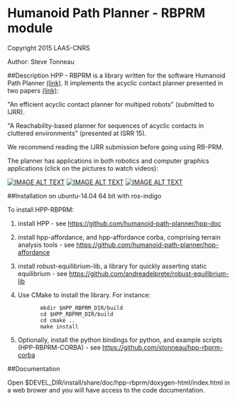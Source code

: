 #  Humanoid Path Planner - RBPRM module

Copyright 2015 LAAS-CNRS

Author: Steve Tonneau

##Description
HPP - RBPRM is a library written for the software Humanoid Path Planner [(link)](http://projects.laas.fr/gepetto/index.php/Software/Hpp).
It implements the acyclic contact planner presented in two papers [(link)](http://stevetonneau.fr/files/publications/isrr15/isrr15.html):

"An efficient acyclic contact planner for multiped robots" (submitted to IJRR).


"A Reachability-based planner for sequences of acyclic contacts in cluttered environments" (presented at ISRR 15).

We recommend reading the IJRR submission before going using RB-PRM.

The planner has applications in both robotics and computer graphics applications (click on the pictures to watch videos):

[![IMAGE ALT TEXT](http://img.youtube.com/vi/K3ivZe0AS68/0.jpg)](http://www.youtube.com/watch?v=K3ivZe0AS68 "An efficient acyclic contact planner for multiped robots")
[![IMAGE ALT TEXT](http://img.youtube.com/vi/YjL-DBQgXwk/0.jpg)](http://www.youtube.com/watch?v=YjL-DBQgXwk "https://www.youtube.com/watch?v=YjL-DBQgXwk")
[![IMAGE ALT TEXT](http://img.youtube.com/vi/NhvL8jWlka0/0.jpg)](http://www.youtube.com/watch?v=NhvL8jWlka0 "Character contact re-positioning under large environment deformation")

##Installation on ubuntu-14.04 64 bit with ros-indigo

To install HPP-RBPRM: 

  1. install HPP 
	- see https://github.com/humanoid-path-planner/hpp-doc

  2. install hpp-affordance, and hpp-affordance corba, comprising terrain analysis tools
	- see https://github.com/humanoid-path-planner/hpp-affordance

  3. install robust-equilibrium-lib, a library for quickly asserting static equilibrium
	- see https://github.com/andreadelprete/robust-equilibrium-lib

 
  4. Use CMake to install the library. For instance:

				mkdir $HPP_RBPRM_DIR/build
				cd $HPP_RBPRM_DIR/build
				cd cmake ..
				make install

  5. Optionally, install the python bindings for python, and example scripts (HPP-RBPRM-CORBA)
	- see https://github.com/stonneau/hpp-rbprm-corba
  

##Documentation

  Open $DEVEL_DIR/install/share/doc/hpp-rbprm/doxygen-html/index.html in a web brower and you
  will have access to the code documentation.
